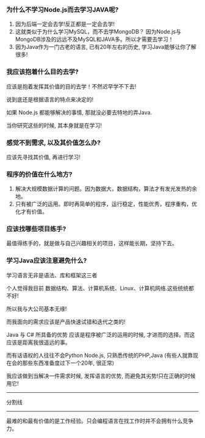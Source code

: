 ### 为什么不学习Node.js而去学习JAVA呢?

1. 因为后端一定会去学!反正都是一定会去学!
2. 这就类似于为什么学习MySQL，而不去学MongoDB？
	因为Node.js与MongoDB涉及的远远不及MySQL和JAVA多。所以才需要去学习！
3. 因为Java作为一门古老的语言, 已有20年左右的历史, 学习Java能够让你了解很多!


### 我应该抱着什么目的去学?

应该是抱着发挥其价值的目的去学！不然迟早学不下去!  

说到底还是根据语言的特点来决定的!  

如果 Node.js 都能够解决的事情, 那就没必要去特地的弄Java.  

当你研究这些的时候, 其本身就是在学习!


### 感觉不到需求, 以及其价值怎么办?

应该先寻找其价值, 再进行学习!


### 程序的价值在什么地方?

1. 解决大规模数据计算的问题。因为数据大，数据结构，算法才有发光发热的余地。
2. 只有被广泛的运用。即时再简单的程序，运行稳定，性能优秀，程序重构，优化才有价值。


### 应该找哪些项目练手?

最值得练手的，就是做与自己兴趣相关的项目，这样能长期，坚持下去。


### 学习Java应该注意避免什么?

学习语言无非是语法、库和框架这三者

个人觉得我目前 数据结构、算法、计算机系统、Linux、计算机网络.这些统统都不好!

所以我与大公司基本无缘!

而我面向的需求应该是产品快速试错和迭代之类的!

Java 与 C# 所具备的优势 应该是程序被广泛的运用的时候, 才进而的选择。而这应该是距离我很遥远的事。	  

而有话语权的人往往不会Python Node.js, 只熟悉传统的PHP,Java (有些人就靠现在会的那些东西准备度过下一个20年, 很正常)  

我应该做到当解决一件需求时候, 发挥语言的优势, 而避免其劣势!只在正确的时候用它!   


***
分割线
***

最难的和最有价值的是工作经验。只会编程语言在找工作时并不会拥有什么竞争力。



